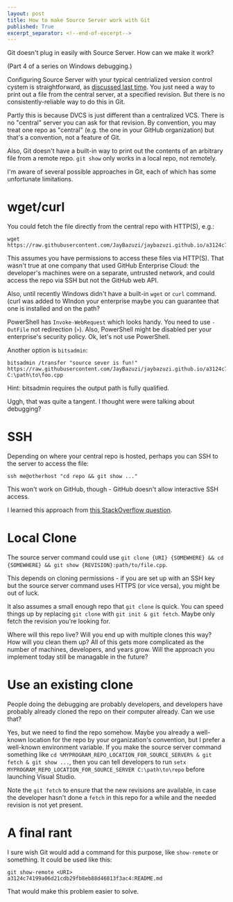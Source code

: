 ```yaml
---
layout: post
title: How to make Source Server work with Git
published: True
excerpt_separator: <!--end-of-excerpt-->
---
```


Git doesn't plug in easily with Source Server. How can we make it work?

(Part 4 of a series on Windows debugging.)

<!--end-of-excerpt-->

Configuring Source Server with your typical centrialized version control cystem is straightforward, as [discussed last time](https://jay.bazuzi.com/Debugging-3-finding-source-code/). You just need a way to print out a file from the central server, at a specified revision. But there is no consistently-reliable way to do this in Git.

Partly this is because DVCS is just different than a centralized VCS. There is no "central" server you can ask for that revision. By convention, you may treat one repo as "central" (e.g. the one in your GitHub organization) but that's a convention, not a feature of Git.

Also, Git doesn't have a built-in way to print out the contents of an arbitrary file from a remote repo. `git show` only works in a local repo, not remotely.

I'm aware of several possible approaches in Git, each of which has some unfortunate limitations.

# wget/curl

You could fetch the file directly from the central repo with HTTP(S), e.g.:

```
wget https://raw.githubusercontent.com/JayBazuzi/jaybazuzi.github.io/a3124c74199a06d21cdb29fb8eb88d46813f3ac4/README.md
```

This assumes you have permissions to access these files via HTTP(S). That wasn't true at one company that used GitHub Enterprise Cloud: the developer's machines were on a separate, untrusted network, and could access the repo via SSH but not the GitHub web API.

Also, until recently Windows didn't have a built-in `wget` or `curl` command. (curl was added to WIndon your enterprise maybe you can guarantee that one is installed and on the path?

PowerShell has `Invoke-WebRequest` which looks handy. You need to use `-OutFile` not redirection (`>`). Also, PowerShell might be disabled per your enterprise's security policy. Ok, let's not use PowerShell.

Another option is `bitsadmin`:

```
bitsadmin /transfer "source sever is fun!" https://raw.githubusercontent.com/JayBazuzi/jaybazuzi.github.io/a3124c74199a06d21cdb29fb8eb88d46813f3ac4/README.md C:\path\to\foo.cpp
```

Hint: bitsadmin requires the output path is fully qualified.

Uggh, that was quite a tangent. I thought were were talking about debugging?

# SSH

Depending on where your central repo is hosted, perhaps you can SSH to the server to access the file:

```
ssh me@otherhost "cd repo && git show ..."
```

This won't work on GitHub, though - GitHub doesn't allow interactive SSH access.

I learned this approach from [this StackOverflow question](https://stackoverflow.com/questions/1178389/browse-and-display-files-in-a-git-repo-without-cloning).

# Local Clone

The source server command could use `git clone {URI} {SOMEWHERE} && cd {SOMEWHERE} && git show {REVISION}:path/to/file.cpp`. 

This depends on cloning permissions - if you are set up with an SSH key but the source server command uses HTTPS (or vice versa), you might be out of luck.

It also assumes a small enough repo that `git clone` is quick. You can speed things up by replacing `git clone` with `git init & git fetch`. Maybe only fetch the revision you're looking for.

Where will this repo live? Will you end up with multiple clones this way? How will you clean them up? All of this gets more complicated as the number of machines, developers, and years grow. Will the approach you implement today still be managable in the future?

# Use an existing clone

People doing the debugging are probably developers, and developers have probably already cloned the repo on their computer already. Can we use that?

Yes, but we need to find the repo somehow. Maybe you already a well-known location for the repo by your organization's convention, but I prefer a well-known environment variable. If you make the source server command something like `cd %MYPROGRAM_REPO_LOCATION_FOR_SOURCE_SERVER% & git fetch & git show ...`, then you can tell developers to run `setx MYPROGRAM_REPO_LOCATION_FOR_SOURCE_SERVER C:\path\to\repo` before launching Visual Studio. 

Note the `git fetch` to ensure that the new revisions are available, in case the developer hasn't done a `fetch` in this repo for a while and the needed revision is not yet present.

# A final rant

I sure wish Git would add a command for this purpose, like `show-remote` or something. It could be used like this:

```
git show-remote <URI> a3124c74199a06d21cdb29fb8eb88d46813f3ac4:README.md
```

That would make this problem easier to solve.
